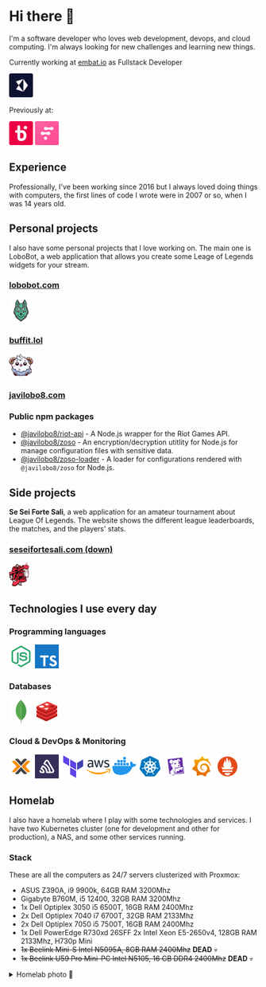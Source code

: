 # Hi there 👋

I'm a software developer who loves web development, devops, and cloud computing. I'm always looking for new challenges and learning new things.

Currently working at [embat.io](https://embat.io) as Fullstack Developer

[![](logos/embat-logo.png)](https://embat.io)

Previously at:

[![](logos/bipi-logo.png)](https://www.bipicar.com)
[![](logos/fintonic-logo.png)](https://www.fintonic.com)

## Experience

Professionally, I've been working since 2016 but I always loved doing things with computers, the first lines of code I wrote were in 2007 or so, when I was 14 years old.

## Personal projects

I also have some personal projects that I love working on. The main one is LoboBot, a web application that allows you create some Leage of Legends widgets for your stream.

### [lobobot.com](https://lobobot.com)

[![](logos/lobobot-logo.png)](https://lobobot.com)

### [buffit.lol](https://buffit.lol)

[![](logos/buffitlol-logo.png)](https://buffit.lol)

### [javilobo8.com](https://javilobo8.com)


### Public npm packages

* [@javilobo8/riot-api](https://github.com/javilobo8/riot-api) - A Node.js wrapper for the Riot Games API.
* [@javilobo8/zoso](https://github.com/javilobo8/zoso) - An encryption/decryption utitlity for Node.js for manage configuration files with sensitive data.
* [@javilobo8/zoso-loader](https://github.com/javilobo8/zoso-loader) - A loader for configurations rendered with `@javilobo8/zoso` for Node.js.


## Side projects

**Se Sei Forte Sali**, a web application for an amateur tournament about League Of Legends. The website shows the different league leaderboards, the matches, and the players' stats.

### [seseifortesali.com (down)](https://seseifortesali.com)

[![](logos/seseifortesali-logo.png)](https://seseifortesali.com)

## Technologies I use every day

### Programming languages

[![](logos/nodejs.png)](https://nodejs.org)
[![](logos/typescript.png)](https://www.typescriptlang.org)

### Databases

[![](logos/mongodb.png)](https://mongodb.org)
[![](logos/redis.png)](https://redis.io)

### Cloud & DevOps & Monitoring

[![](logos/proxmox.png)](https://www.proxmox.com)
[![](logos/sentry.png)](https://sentry.io)
[![](logos/terraform.png)](https://www.terraform.io)
[![](logos/aws.png)](https://aws.amazon.com)
[![](logos/docker.png)](https://www.docker.com)
[![](logos/kubernetes.png)](https://kubernetes.io)
[![](logos/datadog.png)](https://www.datadoghq.com/)
[![](logos/grafana.png)](https://grafana.com)
[![](logos/prometheus.png)](https://prometheus.io)


## Homelab

I also have a homelab where I play with some technologies and services. I have two Kubernetes cluster (one for development and other for production), a NAS, and some other services running.

### Stack

These are all the computers as 24/7 servers clusterized with Proxmox:

- ASUS Z390A, i9 9900k, 64GB RAM 3200Mhz
- Gigabyte B760M, i5 12400, 32GB RAM 3200Mhz
- 1x Dell Optiplex 3050 i5 6500T, 16GB RAM 2400Mhz
- 2x Dell Optiplex 7040 i7 6700T, 32GB RAM 2133Mhz
- 2x Dell Optiplex 7050 i5 7500T, 16GB RAM 2400Mhz
- 1x Dell PowerEdge R730xd 26SFF 2x Intel Xeon E5-2650v4, 128GB RAM 2133Mhz, H730p Mini
- <del>1x Beelink Mini-S Intel N5095A, 8GB RAM 2400Mhz</del> **DEAD** 💀
- <del>1x Beelink U59 Pro Mini-PC Intel N5105, 16 GB DDR4 2400Mhz</del> **DEAD** 💀
  
<details>
  <summary>Homelab photo 👀</summary>

  ![](images/homelab3.jpg)
</details>
